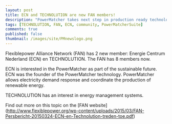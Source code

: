 ```yaml
---
layout: post
title: ECN and TECHNOLUTION are new FAN members!
description: "PowerMatcher takes next step in production ready technology"
tags: [TECHNOLUTION, FAN, ECN, community, PowerMatcherSuite]
comments: true
published: false
thumbnail: /images/site/PMnewslogo.png
---
```


Flexiblepower Alliance Network (FAN) has 2 new member: Energie
Centrum Nederland (ECN) en TECHNOLUTION. The FAN has 8 members now.

ECN is interested in the PowerMatcher as part of the sustainable future. ECN was the founder of the PowerMatcher technology.
PowerMatcher allows electricity demand response and coordinate the production of renewable energy.

TECHNOLUTION has an interest in energy management systems.

Find out more on this topic on the [FAN website] (http://www.flexiblepower.org/wp-content/uploads/2015/03/FAN-Persbericht-20150324-ECN-en-Technolution-treden-toe.pdf)
